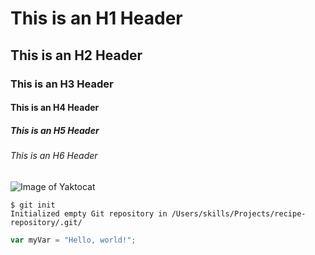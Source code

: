# This is an H1 Header

## This is an H2 Header

### This is an H3 Header

#### This is an H4 Header

##### This is an H5 Header

###### This is an H6 Header

![Image of Yaktocat](https://octodex.github.com/images/yaktocat.png)

```
$ git init
Initialized empty Git repository in /Users/skills/Projects/recipe-repository/.git/
```

``` javascript
var myVar = "Hello, world!";
```

